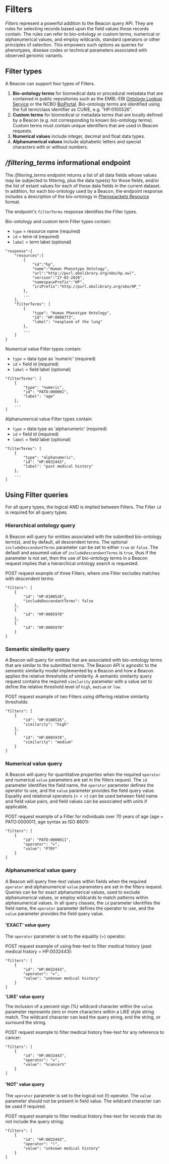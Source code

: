 # Filters

_Filters_ represent a powerful addition to the Beacon query API. They are rules for selecting records based upon the field values those records contain. The rules can refer to bio-ontology or custom terms, numerical or alphanumerical values, and employ wildcards, standard operators or other principles of selection. This empowers such options as queries for phenotypes, disease codes or technical parameters associated with observed genomic variants.

## Filter types
A Beacon can support four types of Filters.

1. **Bio-ontology terms** for biomedical data or procedural metadata that are contained in public repositories such as the EMBL-EBI [Ontology Lookup Service](https://www.ebi.ac.uk/ols/index) or the NCBO [BioPortal](https://bioportal.bioontology.org/).  Bio-ontology terms are identified using the full term/class identifier as CURIE, e.g. “HP:0100526”.
2. **Custom terms** for biomedical or metadata terms that are locally defined by a Beacon (e.g. not corresponding to known bio-ontology terms).  Custom terms must contain unique identifiers that are used in Beacon requests.
3. **Numerical values** include integer, decimal and float data types.
4. **Alphanumerical values** include alphabetic letters and special characters with or without numbers.

## _/filtering_terms_  informational endpoint

The _/filtering_terms_ endpoint returns a list of all data fields whose values may be subjected to filtering, plus the data type(s) for those fields, and/or the list of extant values for each of those data fields in the current dataset.  In addition, for each bio-ontology used by a Beacon, the endpoint response includes a description of the bio-ontology in [Phenopackets Resource](https://phenopacket-schema.readthedocs.io/en/latest/resource.html) format.

The endpoint's `filterTerms` response identifies the Filter types.

Bio-ontology and custom term Filter types contain:

* `type` = resource name (required) 
* `id` = term id (required) 
* `label` = term label (optional)

```
"response":{
	"resources":[
		{
			"id":"hp",
			"name":"Human Phenotype Ontology",
			"url":"http://purl.obolibrary.org/obo/hp.owl",
			"version":"27-03-2020",
			"namespacePrefix":"HP",
			"iriPrefix":"http://purl.obolibrary.org/obo/HP_"
		},
		...
	],
	"filterTerms": [
		{
			"type": "Human Phenotype Ontology",
			"id": "HP:0008773",
			"label": "neoplasm of the lung"
		},
		...
	]
}
```

Numerical value Filter types contain:

* `type` = data type as 'numeric' (required) 
* `id` = field id (required) 
* `label` = field label (optional) 

```
"filterTerms": [
	{
		"type": "numeric",
		"id": "PATO:000001",
		"label": "age"
	},
	...
]
```

Alphanumerical value Filter types contain:

* `type` = data type as 'alphanumeric' (required) 
* `id` = field id (required) 
* `label` = field label (optional) 

```
"filterTerms": [
	{
		"type": "alphanumeric",
		"id": "HP:0032443",
		"label": "past medical history"
	},
	...
]
```

## Using Filter queries

For all query types, the logical AND is implied between Filters. The Filter `id` is required for all query types.

### Hierarchical ontology query

A Beacon will query for entities associated with the submitted bio-ontology term(s), and by default, all descendent terms.  The optional `includeDescendantTerms` parameter can be set to either `true` or `false`. The default and assumed value of `includeDescendantTerms` is `true`, thus if the parameter is not set, then the use of bio-ontology terms in a Beacon request implies that a hierarchical ontology search is requested.

POST request example of three Filters, where one Filter excludes matches with descendent terms:

```
"filters": [
	{
		"id": "HP:0100526",
		"includeDescendantTerms": false
	},
	{
		"id": "HP:0005978"
	},
	{
		"id": "HP:0005978"
	}
]
```

### Semantic similarity query

A Beacon will query for entities that are associated with bio-ontology terms that are similar to the submitted terms.  The Beacon API is agnostic to the semantic similarity model implemented by a Beacon and how a Beacon applies the relative thresholds of similarity.  A semantic similarity query request contains the required `similarity` parameter with a value set to define the relative threshold level of `high`, `medium` or `low`.

POST request example of two Filters using differing relative similarity thresholds:

```
"filters": [
	{
		"id": "HP:0100526",
		"similarity": "high"
	},
	{
		"id": "HP:0005978",
		"similarity": "medium"
	}
]
```

### Numerical value query

A Beacon will query for quantitative properties when the required `operator` and numerical `value` parameters are set in the filters request. 
The `id` parameter identifies the field name, the `operator` parameter defines the operator to use, and the `value` parameter provides the field query value. Equality and relational operators (= < >) can be used between field name and field value pairs, and field values can be associated with units if applicable.

POST request example of a Filter for individuals over 70 years of age (age = PATO:0000011, age syntax as ISO 8601):

```
"filters": [
	{
		"id": "PATO:0000011",
		"operator": ">",
		"value": "P70Y"
	}
]
```

### Alphanumerical value query
 
A Beacon will query free-text values within fields when the required `operator` and alphanumerical `value` parameters are set in the filters request. Queries can be for exact alphanumerical values, used to exclude alphanumerical values, or employ wildcards to match patterns within alphanumerical values.  In all query classes, the `id` parameter identifies the field name, the `operator` parameter defines the operator to use, and the `value` parameter provides the field query value.

#### 'EXACT' value query

The `operator` parameter is set to the equality (=) operator.

POST request example of using free-text to filter medical history (past medical history = HP:0032443):

```
"filters": [
	{
		"id": "HP:0032443",
		"operator": "=",
		"value": "unknown medical history"
	}
]
```

**'LIKE' value query**

The inclusion of a percent sign (%) wildcard character within the `value` parameter represents zero or more characters within a LIKE style string match.  The wildcard character can lead the query string, end the string, or surround the string.

POST request example to filter medical history free-text for any reference to cancer:

```
"filters": [
	{
		"id": "HP:0032443",
		"operator": "=",
		"value": "%cancer%"
	}
]
```

#### 'NOT' value query

The `operator` parameter is set to the logical not (!) operator.  The `value` parameter should not be present in field value.  The wildcard character can be used if required.

POST request example to filter medical history free-text for records that do not include the query string:

```
"filters": [
	{
		"id": "HP:0032443",
		"operator": "!",
		"value": "unknown medical history"
	}
]
```
